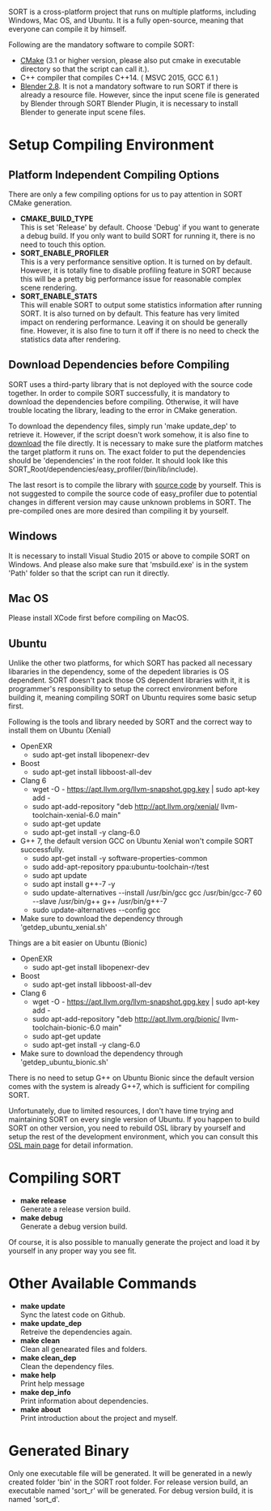 SORT is a cross-platform project that runs on multiple platforms, including Windows, Mac OS, and Ubuntu.
It is a fully open-source, meaning that everyone can compile it by himself.

Following are the mandatory software to compile SORT:
* [CMake](https://cmake.org/) (3.1 or higher version, please also put cmake in executable directory so that the script can call it.).
* C++ compiler that compiles C++14. ( MSVC 2015, GCC 6.1 )
* [Blender 2.8](https://www.blender.org/). It is not a mandatory software to run SORT if there is already a resource file. However, since the input scene file is generated by Blender through SORT Blender Plugin, it is necessary to install Blender to generate input scene files.

# Setup Compiling Environment

## Platform Independent Compiling Options
There are only a few compiling options for us to pay attention in SORT CMake generation.

* **CMAKE_BUILD_TYPE**  
This is set 'Release' by default. Choose 'Debug' if you want to generate a debug build. If you only want to build SORT for running it, there is no need to touch this option.
* **SORT_ENABLE_PROFILER**  
This is a very performance sensitive option. It is turned on by default. However, it is totally fine to disable profiling feature in SORT because this will be a pretty big performance issue for reasonable complex scene rendering.
* **SORT_ENABLE_STATS**  
This will enable SORT to output some statistics information after running SORT. It is also turned on by default.
This feature has very limited impact on rendering performance. Leaving it on should be generally fine. However, it is also fine to turn it off if there is no need to check the statistics data after rendering.

## Download Dependencies before Compiling
SORT uses a third-party library that is not deployed with the source code together. In order to compile SORT successfully, it is mandatory to download the dependencies before compiling. Otherwise, it will have trouble locating the library, leading to the error in CMake generation.

To download the dependency files, simply run 'make update_dep' to retrieve it. However, if the script doesn't work somehow, it is also fine to [download](http://45.63.123.194) the file directly. It is necessary to make sure the platform matches the target platform it runs on. The exact folder to put the dependencies should be 'dependencies' in the root folder. It should look like this SORT_Root/dependencies/easy_profiler/(bin/lib/include).

The last resort is to compile the library with [source code](https://github.com/yse/easy_profiler) by yourself. This is not suggested to compile the source code of easy_profiler due to potential changes in different version may cause unknown problems in SORT. The pre-compiled ones are more desired than compiling it by yourself.

## Windows
It is necessary to install Visual Studio 2015 or above to compile SORT on Windows. And please also make sure that 'msbuild.exe' is in the system 'Path' folder so that the script can run it directly.

## Mac OS
Please install XCode first before compiling on MacOS.

## Ubuntu
Unlike the other two platforms, for which SORT has packed all necessary libararies in the dependency, some of the depedent libraries is OS dependent. SORT doesn't pack those OS dependent libraries with it, it is programmer's responsibility to setup the correct environment before building it, meaning compiling SORT on Ubuntu requires some basic setup first. 

Following is the tools and library needed by SORT and the correct way to install them on Ubuntu (Xenial)
- OpenEXR
  - sudo apt-get install libopenexr-dev
- Boost
  - sudo apt-get install libboost-all-dev
- Clang 6
  - wget -O - https://apt.llvm.org/llvm-snapshot.gpg.key \| sudo apt-key add -
  - sudo apt-add-repository \"deb http://apt.llvm.org/xenial/ llvm-toolchain-xenial-6.0 main\"
  - sudo apt-get update
  - sudo apt-get install -y clang-6.0
- G++ 7, the default version GCC on Ubuntu Xenial won't compile SORT successfully.
  - sudo apt-get install -y software-properties-common
  - sudo add-apt-repository ppa:ubuntu-toolchain-r/test
  - sudo apt update
  - sudo apt install g++-7 -y
  - sudo update-alternatives \-\-install /usr/bin/gcc gcc /usr/bin/gcc-7 60 \-\-slave /usr/bin/g++ g++ /usr/bin/g++-7
  - sudo update-alternatives \-\-config gcc
- Make sure to download the dependency through 'getdep_ubuntu_xenial.sh'
  
Things are a bit easier on Ubuntu (Bionic)
- OpenEXR
  - sudo apt-get install libopenexr-dev
- Boost
  - sudo apt-get install libboost-all-dev
- Clang 6
  - wget -O - https://apt.llvm.org/llvm-snapshot.gpg.key \| sudo apt-key add -
  - sudo apt-add-repository \"deb http://apt.llvm.org/bionic/ llvm-toolchain-bionic-6.0 main\"
  - sudo apt-get update
  - sudo apt-get install -y clang-6.0
- Make sure to download the dependency through 'getdep_ubuntu_bionic.sh'

There is no need to setup G++ on Ubuntu Bionic since the default version comes with the system is already G++7, which is sufficient for compiling SORT.

Unfortunately, due to limited resources, I don't have time trying and maintaining SORT on every single version of Ubuntu. If you happen to build SORT on other version, you need to rebuild OSL library by yourself and setup the rest of the development environment, which you can consult this [OSL main page](https://github.com/imageworks/OpenShadingLanguage) for detail information.

# Compiling SORT

* **make release**  
Generate a release version build. 
* **make debug**  
Generate a debug version build.

Of course, it is also possible to manually generate the project and load it by yourself in any proper way you see fit.

# Other Available Commands

* **make update**  
Sync the latest code on Github.
* **make update_dep**  
Retreive the dependencies again.
* **make clean**  
Clean all genearated files and folders.
* **make clean_dep**  
Clean the dependency files.
* **make help**  
Print help message
* **make dep_info**  
Print information about dependencies.
* **make about**  
Print introduction about the project and myself.

# Generated Binary

Only one executable file will be generated. It will be generated in a newly created folder 'bin' in the SORT root folder. For release version build, an executable named 'sort_r' will be generated. For debug version build, it is named 'sort_d'.
